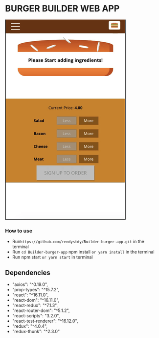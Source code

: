 # BURGER BUILDER WEB APP

![demo-app](https://github.com/rendystdy/Builder-burger-app/blob/master/demo-app.gif)

###  How to use
-   Run`https://github.com/rendystdy/Builder-burger-app.git` in the terminal
-   Run `cd Builder-burger-app` npm install `or yarn install` in the terminal
-   Run npm start `or yarn start` in terminal


## Dependencies
- "axios": "^0.19.0",
- "prop-types": "^15.7.2",
- "react": "^16.11.0",
- "react-dom": "^16.11.0",
- "react-redux": "^7.1.3",
- "react-router-dom": "^5.1.2",
- "react-scripts": "3.2.0",
- "react-test-renderer": "^16.12.0",
- "redux": "^4.0.4",
- "redux-thunk": "^2.3.0"
